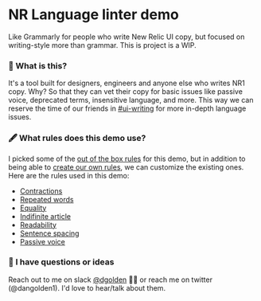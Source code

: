 # NR Language linter demo

Like Grammarly for people who write New Relic UI copy, but focused on writing-style more than grammar. This is project is a WIP.

### 🧐 What is this?

It's a tool built for designers, engineers and anyone else who writes NR1 copy. Why? So that they can vet their copy for basic issues like passive voice, deprecated terms, insensitive language, and more. This way we can reserve the time of our friends in [#ui-writing](https://newrelic.slack.com/archives/CE7FX92TF) for more in-depth language issues.

### 🖋️ What rules does this demo use?

I picked some of the [out of the box rules](https://unifiedjs.com/explore/keyword/retext-plugin/) for this demo, but in addition to being able to [create our own rules](https://unifiedjs.com/learn/guide/create-a-plugin/), we can customize the existing ones. Here are the rules used in this demo:

- [Contractions](https://unifiedjs.com/explore/package/retext-contractions/)
- [Repeated words](https://unifiedjs.com/explore/package/retext-repeated-words/)
- [Equality](https://unifiedjs.com/explore/package/retext-equality/)
- [Indifinite article](https://unifiedjs.com/explore/package/retext-indefinite-article/)
- [Readability](https://unifiedjs.com/explore/package/retext-readability/)
- [Sentence spacing](https://unifiedjs.com/explore/package/retext-sentence-spacing/)
- [Passive voice](https://unifiedjs.com/explore/package/retext-passive/)

### 💬 I have questions or ideas

Reach out to me on slack [@dgolden](https://newrelic.slack.com/archives/DJZP8JQ8M) 👋🏽 or reach me on twitter (@dangolden1). I'd love to hear/talk about them.

